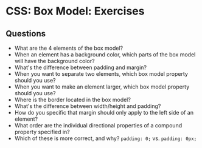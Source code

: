 # CSS: Box Model: Exercises

## Questions

* What are the 4 elements of the box model?
* When an element has a background color, which parts of the box model will have the background color?
* What's the difference between padding and margin?
* When you want to separate two elements, which box model property should you use?
* When you want to make an element larger, which box model property should you use?
* Where is the border located in the box model?
* What's the difference between width/height and padding?
* How do you specific that margin should only apply to the left side of an element?
* What order are the individual directional properties of a compound property specified in?
* Which of these is more correct, and why? `padding: 0;` vs. `padding: 0px;`
